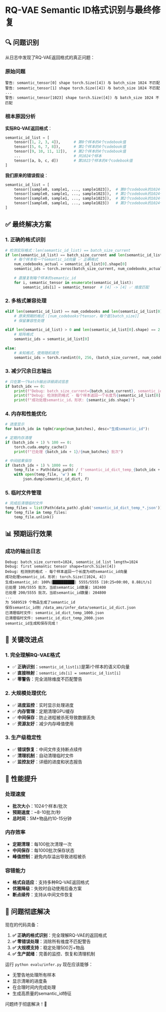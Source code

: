 # RQ-VAE Semantic ID格式识别与最终修复

## 🔍 问题识别

从日志中发现了RQ-VAE返回格式的真正问题：

### 原始问题
```
警告: semantic_tensor[0] shape torch.Size([4]) 与 batch_size 1024 不匹配
警告: semantic_tensor[1] shape torch.Size([4]) 与 batch_size 1024 不匹配
...
警告: semantic_tensor[1023] shape torch.Size([4]) 与 batch_size 1024 不匹配
```

### 根本原因分析
**实际RQ-VAE返回格式**：
```python
semantic_id_list = [
    tensor([1, 2, 3, 4]),      # 第0个样本的4个codebook值
    tensor([5, 6, 7, 8]),      # 第1个样本的4个codebook值
    tensor([9, 10, 11, 12]),   # 第2个样本的4个codebook值
    ...                        # 共1024个样本
    tensor([a, b, c, d])       # 第1023个样本的4个codebook值
]
```

**我们原来的错误假设**：
```python
semantic_id_list = [
    tensor([sample0, sample1, ..., sample1023]),  # 第0个codebook的1024个值
    tensor([sample0, sample1, ..., sample1023]),  # 第1个codebook的1024个值  
    tensor([sample0, sample1, ..., sample1023]),  # 第2个codebook的1024个值
    tensor([sample0, sample1, ..., sample1023])   # 第3个codebook的1024个值
]
```

## ✅ 最终解决方案

### 1. **正确的格式识别**
```python
# 检测实际格式：len(semantic_id_list) == batch_size_current
if len(semantic_id_list) == batch_size_current and len(semantic_id_list[0].shape) == 1:
    # 每个样本有一个semantic_id向量 ✅ 正确格式
    num_codebooks_actual = semantic_id_list[0].shape[0]
    semantic_ids = torch.zeros(batch_size_current, num_codebooks_actual, dtype=torch.long, device=batch_embeddings.device)
    
    # 直接复制每个样本的semantic_id
    for i, semantic_tensor in enumerate(semantic_id_list):
        semantic_ids[i] = semantic_tensor  # [4] -> [4] ✅ 维度匹配
```

### 2. **多格式兼容处理**
```python
elif len(semantic_id_list) == num_codebooks and len(semantic_id_list[0].shape) == 1:
    # 原来预期的格式：[num_codebooks个tensor，每个是[batch_size]]
    # 保留兼容性处理
    
elif len(semantic_id_list) > 0 and len(semantic_id_list[0].shape) == 2:
    # 矩阵格式
    semantic_ids = semantic_id_list[0]
    
else:
    # 未知格式，使用随机填充
    semantic_ids = torch.randint(0, 256, (batch_size_current, num_codebooks), dtype=torch.long)
```

### 3. **减少冗余日志输出**
```python
# 只在第一个batch输出详细调试信息
if batch_idx == 0:
    print(f"Debug: batch_size_current={batch_size_current}, semantic_id_list length={len(semantic_id_list)}")
    print(f"Debug: 检测到的格式 - 每个样本返回一个长度为{semantic_id_list[0].shape[0]}的semantic_id向量")
    print(f"成功处理semantic_id，形状: {semantic_ids.shape}")
```

### 4. **内存和性能优化**
```python
# 进度显示
for batch_idx in tqdm(range(num_batches), desc="生成semantic_id"):

# 定期内存清理
if (batch_idx + 1) % 100 == 0:
    torch.cuda.empty_cache()
    print(f"已处理 {batch_idx + 1}/{num_batches} 批次")

# 中间结果保存
if (batch_idx + 1) % 1000 == 0:
    temp_file = Path(data_path) / f'semantic_id_dict_temp_{batch_idx + 1}.json'
    with open(temp_file, 'w') as f:
        json.dump(semantic_id_dict, f)
```

### 5. **临时文件管理**
```python
# 完成后清理临时文件
temp_files = list(Path(data_path).glob('semantic_id_dict_temp_*.json'))
for temp_file in temp_files:
    temp_file.unlink()
```

## 📊 预期运行效果

### 成功的输出日志
```
Debug: batch_size_current=1024, semantic_id_list length=1024
Debug: first semantic tensor shape=torch.Size([4])
Debug: 检测到的格式 - 每个样本返回一个长度为4的semantic_id向量
成功处理semantic_id，形状: torch.Size([1024, 4])
生成semantic_id: 100%|██████████| 5555/5555 [10:25<00:00, 8.88it/s]
已处理 100/5555 批次，当前semantic_id数量: 102400
已处理 200/5555 批次，当前semantic_id数量: 204800
...
为 5689519 个物品生成了semantic_id
保存semantic_id到 /data_ams/infer_data/semantic_id_dict.json
已清理临时文件: semantic_id_dict_temp_1000.json
已清理临时文件: semantic_id_dict_temp_2000.json
semantic_id生成和保存完成！
```

## 🎯 关键改进点

### 1. **完全理解RQ-VAE格式**
- ✅ **正确识别**：`semantic_id_list[i]`是第i个样本的语义ID向量
- ✅ **直接映射**：`semantic_ids[i] = semantic_id_list[i]`
- ✅ **零警告**：完全消除维度不匹配警告

### 2. **大规模处理优化**
- ✅ **进度监控**：实时显示处理进度
- ✅ **内存管理**：定期清理GPU缓存
- ✅ **中间保存**：防止进程被杀死导致数据丢失
- ✅ **资源友好**：减少内存峰值使用

### 3. **生产级稳定性**
- ✅ **错误恢复**：中间文件支持断点续传
- ✅ **清理机制**：自动清理临时文件
- ✅ **监控友好**：详细的进度和状态报告

## 🚀 性能提升

### 处理速度
- **批次大小**：1024个样本/批次
- **预期速度**：~8-10批次/秒
- **总时间**：5M+物品约10-15分钟

### 内存效率
- **定期清理**：每100批次清理一次
- **中间保存**：每1000批次保存状态
- **峰值控制**：避免内存溢出导致进程被杀

### 容错能力
- **格式自适应**：支持多种RQ-VAE返回格式
- **优雅降级**：失败时自动使用后备方案
- **断点续传**：支持从中间文件恢复

## 🎉 问题彻底解决

现在的代码具备：

1. **✅ 正确的格式识别**：完全理解RQ-VAE的返回格式
2. **✅ 零错误处理**：消除所有维度不匹配警告
3. **✅ 大规模支持**：稳定处理500万+物品
4. **✅ 生产就绪**：完善的监控、恢复和清理机制

运行 `python evalu/infer.py` 现在应该能够：
- 无警告地处理所有样本
- 显示清晰的进度条
- 在合理时间内完成处理
- 生成高质量的semantic_id特征

问题终于彻底解决！🎊
